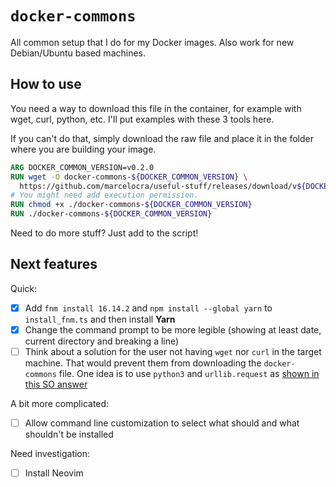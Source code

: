 # `docker-commons`

All common setup that I do for my Docker images. Also work for new Debian/Ubuntu
based machines.

## How to use

You need a way to download this file in the container, for example with wget,
curl, python, etc. I'll put examples with these 3 tools here.

If you can't do that, simply download the raw file and place it in the folder
where you are building your image.

```dockerfile
ARG DOCKER_COMMON_VERSION=v0.2.0
RUN wget -O docker-commons-${DOCKER_COMMON_VERSION} \
  https://github.com/marcelocra/useful-stuff/releases/download/v${DOCKER_COMMON_VERSION}/docker-commons
# You might need add execution permission.
RUN chmod +x ./docker-commons-${DOCKER_COMMON_VERSION}
RUN ./docker-commons-${DOCKER_COMMON_VERSION}
```

Need to do more stuff? Just add to the script!

## Next features

Quick:

- [x] Add `fnm install 16.14.2` and `npm install --global yarn` to
      `install_fnm.ts` and then install **Yarn**
- [x] Change the command prompt to be more legible (showing at least date,
      current directory and breaking a line)
- [ ] Think about a solution for the user not having `wget` nor `curl` in the
      target machine. That would prevent them from downloading the
      `docker-commons` file. One idea is to use `python3` and `urllib.request`
      as [shown in this SO answer](https://stackoverflow.com/a/22776/1814970)

A bit more complicated:

- [ ] Allow command line customization to select what should and what shouldn't
      be installed

Need investigation:

- [ ] Install Neovim
